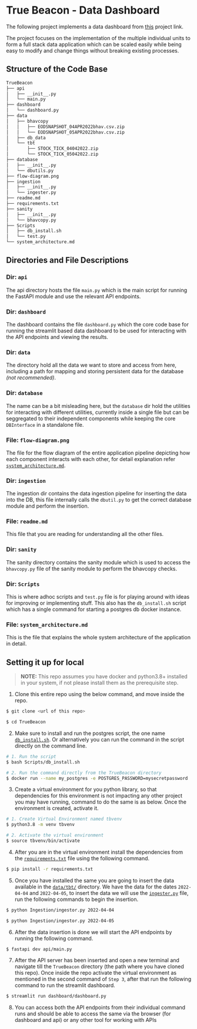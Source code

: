 # True Beacon - Data Dashboard

The following project implements a data dashboard from [this](https://truebeacon.notion.site/Full-Stack-Coding-Assignment-2025-188f322ed20180ce86d1c810de260f20) project link.

The project focuses on the implementation of the multiple individual units to form a full stack data application which can be scaled easily while being easy to modify and change things without breaking existing processes.


## Structure of the Code Base
```bash
TrueBeacon
├── api
│   ├── __init__.py
│   └── main.py
├── dashboard
│   └── dashboard.py
├── data
│   ├── bhavcopy
│   │   ├── EODSNAPSHOT_04APR2022bhav.csv.zip
│   │   └── EODSNAPSHOT_05APR2022bhav.csv.zip
│   ├── db_data
│   └── tbt
│       ├── STOCK_TICK_04042022.zip
│       └── STOCK_TICK_05042022.zip
├── database
│   ├── __init__.py
│   └── dbutils.py
├── flow-diagram.png
├── ingestion
│   ├── __init__.py
│   └── ingester.py
├── readme.md
├── requirements.txt
├── sanity
│   ├── __init__.py
│   └── bhavcopy.py
├── Scripts
│   ├── db_install.sh
│   └── test.py
└── system_architecture.md
```
## Directories and File Descriptions
### Dir: `api`
The api directory hosts the file `main.py` which is the main script for running the FastAPI module and use the relevant API endpoints.

### Dir: `dashboard`
The dashboard contains the file `dashboard.py` which the core code base for running the streamlit based data dashboard to be used for interacting with the API endpoints and viewing the results.

### Dir: `data`
The directory hold all the data we want to store and access from here, including a path for mapping and storing persistent data for the database _(not recommended)_.

### Dir: `database`
The name can be a bit misleading here, but the `database` dir hold the utilities for interacting with different utilities, currently inside a single file but can be seggregated to their independent components while keeping the core `DBInterface` in a standalone file.

### File: `flow-diagram.png`
The file for the flow diagram of the entire application pipeline depicting how each component interacts with each other, for detail explanation refer [`system_architecture.md`](system_architecture.md).

### Dir: `ingestion`
The ingestion dir contains the data ingestion pipeline for inserting the data into the DB, this file internally calls the `dbutil.py` to get the correct database module and perform the insertion.

### File: `readme.md`
This file that you are reading for understanding all the other files.

### Dir: `sanity`
The sanity directory contains the sanity module which is used to access the `bhavcopy.py` file of the sanity module to perform the bhavcopy checks.

### Dir: `Scripts`
This is where adhoc scripts and `test.py` file is for playing around with ideas for improving or implementing stuff. This also has the `db_install.sh` script which has a single command for starting a postgres db docker instance.

### File: `system_architecture.md`
This is the file that explains the whole system architecture of the application in detail.

## Setting it up for local

> **NOTE:** This repo assumes you have docker and python3.8+ installed in your system, if not please install them as the prerequisite step.

1. Clone this entire repo using the below command, and move inside the repo.
```bash
$ git clone <url of this repo>

$ cd TrueBeacon
```

2. Make sure to install and run the postgres script, the one name [`db_install.sh`](Scripts/db_install.sh). Or alternatively you can run the command in the script directly on the command line.
```bash
# 1. Run the script 
$ bash Scripts/db_install.sh

# 2. Run the command directly from the TrueBeacon directory
$ docker run --name my_postgres -e POSTGRES_PASSWORD=mysecretpassword  -v $PWD/Data/db_data:/var/lib/postgresql/data -d -p 5432:5432 postgres
```
3. Create a virtual environment for you python library, so that dependencies for this environment is not impacting any other project you may have running, command to do the same is as below. Once the environment is created, activate it.

```bash
# 1. Create Virtual Environment named tbvenv
$ python3.8 -m venv tbvenv

# 2. Activate the virtual environment
$ source tbvenv/bin/activate
```

4. After you are in the virtual environment install the dependencies from the [`requirements.txt`](requirements.txt) file using the following command.
```bash
$ pip install -r requirements.txt
```

5. Once you have installed the same you are going to insert the data available in the [`data/tbt/`](data/tbt/) directory. We have the data for the dates `2022-04-04` and `2022-04-05`, to insert the data we will use the [`ingester.py`](Ingestion/ingester.py) file, run the following commands to begin the insertion.
```bash
$ python Ingestion/ingestor.py 2022-04-04

$ python Ingestion/ingestor.py 2022-04-05
```

6. After the data insertion is done we will start the API endpoints by running the following command.
```bash
$ fastapi dev api/main.py
```

7. After the API server has been inserted and open a new terminal and navigate till the `TrueBeacon` directory (the path where you have cloned this repo). Once inside the repo activate the virtual environment as mentioned in the second command of `Step 3`, after that run the following command to run the streamlit dashboard.
```bash
$ streamlit run dashboard/dashboard.py
```

8. You can access both the API endpoints from their individual command runs and should be able to access the same via the browser (for dashboard and api) or any other tool for working with APIs

